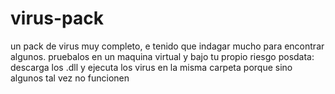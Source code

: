 # virus-pack
un pack de virus muy completo, e tenido que indagar mucho para encontrar algunos. pruebalos en un maquina virtual y bajo tu propio riesgo
posdata: descarga los .dll y ejecuta los virus en la misma carpeta porque sino algunos tal vez no funcionen 
